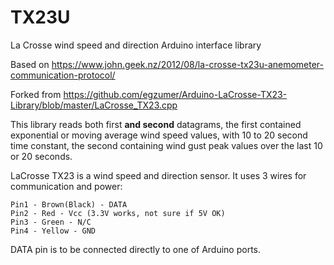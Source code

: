 # TX23U
La Crosse wind speed and direction Arduino interface library

Based on https://www.john.geek.nz/2012/08/la-crosse-tx23u-anemometer-communication-protocol/

Forked from https://github.com/egzumer/Arduino-LaCrosse-TX23-Library/blob/master/LaCrosse_TX23.cpp

This library reads both first **and second** datagrams, the first contained exponential or moving average wind speed values, with 10 to 20 second time constant, the second containing wind gust peak values over the last 10 or 20 seconds.

LaCrosse TX23 is a wind speed and direction sensor. It uses 3 wires for communication and power:
```
Pin1 - Brown(Black) - DATA
Pin2 - Red - Vcc (3.3V works, not sure if 5V OK)
Pin3 - Green - N/C
Pin4 - Yellow - GND
```
DATA pin is to be connected directly to one of Arduino ports.
